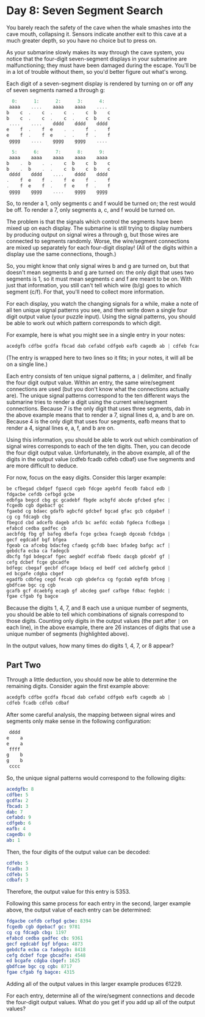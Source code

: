 # Day 8: Seven Segment Search

You barely reach the safety of the cave when the whale smashes
into the cave mouth, collapsing it. Sensors indicate another
exit to this cave at a much greater depth, so you have no choice but to press on.

As your submarine slowly makes its way through the cave system,
you notice that the four-digit seven-segment displays in your
submarine are malfunctioning; they must have been damaged during the escape.
You'll be in a lot of trouble without them, so you'd better figure out what's wrong.

Each digit of a seven-segment display is rendered by
turning on or off any of seven segments named a through g:

```scala
  0:      1:      2:      3:      4:
 aaaa    ....    aaaa    aaaa    ....
b    c  .    c  .    c  .    c  b    c
b    c  .    c  .    c  .    c  b    c
 ....    ....    dddd    dddd    dddd
e    f  .    f  e    .  .    f  .    f
e    f  .    f  e    .  .    f  .    f
 gggg    ....    gggg    gggg    ....

  5:      6:      7:      8:      9:
 aaaa    aaaa    aaaa    aaaa    aaaa
b    .  b    .  .    c  b    c  b    c
b    .  b    .  .    c  b    c  b    c
 dddd    dddd    ....    dddd    dddd
.    f  e    f  .    f  e    f  .    f
.    f  e    f  .    f  e    f  .    f
 gggg    gggg    ....    gggg    gggg
```

So, to render a 1, only segments c and f would be turned on;
the rest would be off. To render a 7, only segments a, c, and f would be turned on.

The problem is that the signals which control the segments
have been mixed up on each display. The submarine is still
trying to display numbers by producing output on signal wires
a through g, but those wires are connected to segments randomly.
Worse, the wire/segment connections are mixed up separately for
each four-digit display! (All of the digits within a display use
the same connections, though.)

So, you might know that only signal wires b and g are turned on,
but that doesn't mean segments b and g are turned on:
the only digit that uses two segments is 1, so it must mean
segments c and f are meant to be on. With just that information,
you still can't tell which wire (b/g) goes to which segment (c/f).
For that, you'll need to collect more information.

For each display, you watch the changing signals for a while,
make a note of all ten unique signal patterns you see,
and then write down a single four digit output value (your puzzle input).
Using the signal patterns, you should be able to work out which pattern
corresponds to which digit.

For example, here is what you might see in a single entry in your notes:

```scala
acedgfb cdfbe gcdfa fbcad dab cefabd cdfgeb eafb cagedb ab | cdfeb fcadb cdfeb cdbaf
```

(The entry is wrapped here to two lines so it fits; in your notes,
it will all be on a single line.)

Each entry consists of ten unique signal patterns, a `|` delimiter,
and finally the four digit output value. Within an entry,
the same wire/segment connections are used (but you don't know
what the connections actually are). The unique signal patterns
correspond to the ten different ways the submarine tries to render
a digit using the current wire/segment connections.
Because 7 is the only digit that uses three segments,
dab in the above example means that to render a 7, signal lines
d, a, and b are on. Because 4 is the only digit that uses four segments,
eafb means that to render a 4, signal lines e, a, f, and b are on.

Using this information, you should be able to work out which combination
of signal wires corresponds to each of the ten digits.
Then, you can decode the four digit output value.
Unfortunately, in the above example, all of the digits in the output value
(cdfeb fcadb cdfeb cdbaf) use five segments and are more difficult to deduce.

For now, focus on the easy digits. Consider this larger example:

```scala
be cfbegad cbdgef fgaecd cgeb fdcge agebfd fecdb fabcd edb |
fdgacbe cefdb cefbgd gcbe
edbfga begcd cbg gc gcadebf fbgde acbgfd abcde gfcbed gfec |
fcgedb cgb dgebacf gc
fgaebd cg bdaec gdafb agbcfd gdcbef bgcad gfac gcb cdgabef |
cg cg fdcagb cbg
fbegcd cbd adcefb dageb afcb bc aefdc ecdab fgdeca fcdbega |
efabcd cedba gadfec cb
aecbfdg fbg gf bafeg dbefa fcge gcbea fcaegb dgceab fcbdga |
gecf egdcabf bgf bfgea
fgeab ca afcebg bdacfeg cfaedg gcfdb baec bfadeg bafgc acf |
gebdcfa ecba ca fadegcb
dbcfg fgd bdegcaf fgec aegbdf ecdfab fbedc dacgb gdcebf gf |
cefg dcbef fcge gbcadfe
bdfegc cbegaf gecbf dfcage bdacg ed bedf ced adcbefg gebcd |
ed bcgafe cdgba cbgef
egadfb cdbfeg cegd fecab cgb gbdefca cg fgcdab egfdb bfceg |
gbdfcae bgc cg cgb
gcafb gcf dcaebfg ecagb gf abcdeg gaef cafbge fdbac fegbdc |
fgae cfgab fg bagce
```

Because the digits 1, 4, 7, and 8 each use a unique number of segments,
you should be able to tell which combinations of signals correspond to those digits.
Counting only digits in the output values (the part after `|` on each line),
in the above example, there are 26 instances of
digits that use a unique number of segments (highlighted above).

In the output values, how many times do digits 1, 4, 7, or 8 appear?

## Part Two

Through a little deduction, you should now be
able to determine the remaining digits.
Consider again the first example above:

```scala
acedgfb cdfbe gcdfa fbcad dab cefabd cdfgeb eafb cagedb ab |
cdfeb fcadb cdfeb cdbaf
```

After some careful analysis, the mapping between signal
wires and segments only make sense in the following configuration:

```scala
 dddd
e    a
e    a
 ffff
g    b
g    b
 cccc
```

So, the unique signal patterns would correspond to the following digits:

```yaml
acedgfb: 8
cdfbe: 5
gcdfa: 2
fbcad: 3
dab: 7
cefabd: 9
cdfgeb: 6
eafb: 4
cagedb: 0
ab: 1
```

Then, the four digits of the output value can be decoded:

```yaml
cdfeb: 5
fcadb: 3
cdfeb: 5
cdbaf: 3
```

Therefore, the output value for this entry is 5353.

Following this same process for each entry in the second,
larger example above, the output value of each entry can be determined:

```yaml
fdgacbe cefdb cefbgd gcbe: 8394
fcgedb cgb dgebacf gc: 9781
cg cg fdcagb cbg: 1197
efabcd cedba gadfec cb: 9361
gecf egdcabf bgf bfgea: 4873
gebdcfa ecba ca fadegcb: 8418
cefg dcbef fcge gbcadfe: 4548
ed bcgafe cdgba cbgef: 1625
gbdfcae bgc cg cgb: 8717
fgae cfgab fg bagce: 4315
```

Adding all of the output values in this larger example produces 61229.

For each entry, determine all of the wire/segment
connections and decode the four-digit output values.
What do you get if you add up all of the output values?
